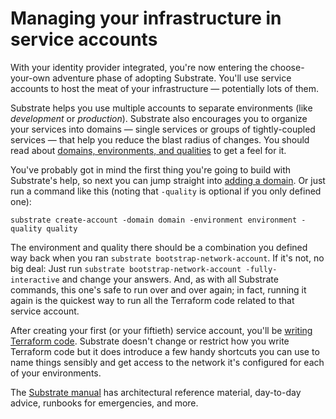# Managing your infrastructure in service accounts

With your identity provider integrated, you're now entering the choose-your-own adventure phase of adopting Substrate. You'll use service accounts to host the meat of your infrastructure — potentially lots of them.

Substrate helps you use multiple accounts to separate environments (like _development_ or _production_). Substrate also encourages you to organize your services into domains — single services or groups of tightly-coupled services — that help you reduce the blast radius of changes. You should read about [domains, environments, and qualities](https://github.com/src-bin/substrate-manual/blob/main/domains-environments-qualities/README.md) to get a feel for it.

You've probably got in mind the first thing you're going to build with Substrate's help, so next you can jump straight into [adding a domain](https://github.com/src-bin/substrate-manual/blob/main/adding-a-domain/README.md). Or just run a command like this (noting that `-quality` is optional if you only defined one):

```shell-session
substrate create-account -domain domain -environment environment -quality quality
```

The environment and quality there should be a combination you defined way back when you ran `substrate bootstrap-network-account`. If it's not, no big deal: Just run `substrate bootstrap-network-account -fully-interactive` and change your answers. And, as with all Substrate commands, this one's safe to run over and over again; in fact, running it again is the quickest way to run all the Terraform code related to that service account.

After creating your first (or your fiftieth) service account, you'll be [writing Terraform code](https://github.com/src-bin/substrate-manual/blob/main/writing-terraform-code/README.md). Substrate doesn't change or restrict how you write Terraform code but it does introduce a few handy shortcuts you can use to name things sensibly and get access to the network it's configured for each of your environments.

The [Substrate manual](https://github.com/src-bin/substrate-manual/blob/main/README.md) has architectural reference material, day-to-day advice, runbooks for emergencies, and more.
